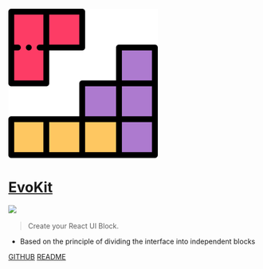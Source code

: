 <!-- _coverpage.md -->

![logo](_media/logo.svg)

# [EvoKit](/)

[![](https://img.shields.io/npm/v/evokit.svg?style=flat-square&colorB=blue)](https://www.npmjs.com/package/evokit)

> Create your React UI Block.

* Based on the principle of dividing the interface into independent blocks

[GITHUB](https://github.com/docccdev/evokit)
[README](packages/evokit/README.md)
